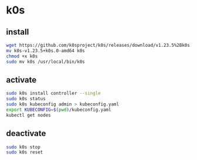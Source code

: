 # k0s

## install

```sh
wget https://github.com/k0sproject/k0s/releases/download/v1.23.5%2Bk0s.0/k0s-v1.23.5+k0s.0-amd64
mv k0s-v1.23.5+k0s.0-amd64 k0s
chmod +x k0s
sudo mv k0s /usr/local/bin/k0s
```

## activate

```sh
sudo k0s install controller --single
sudo k0s status
sudo k0s kubeconfig admin > kubeconfig.yaml
export KUBECONFIG=$(pwd)/kubeconfig.yaml
kubectl get nodes
```


## deactivate

```sh
sudo k0s stop
sudo k0s reset
```